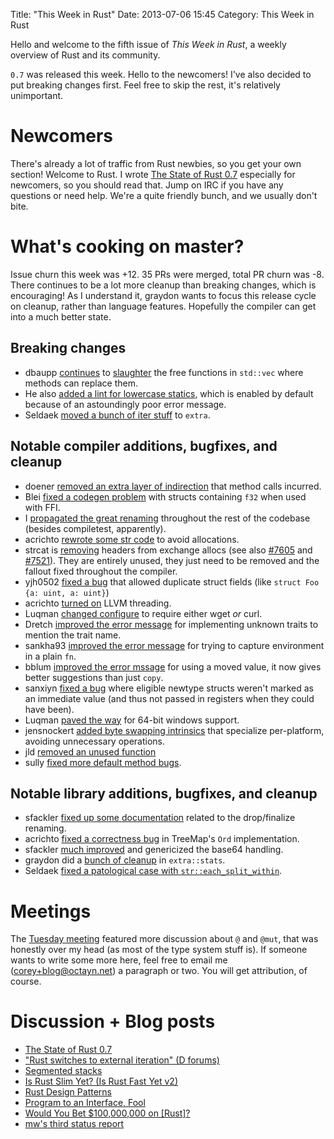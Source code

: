 Title: "This Week in Rust"
Date: 2013-07-06 15:45
Category: This Week in Rust

Hello and welcome to the fifth issue of *This Week in Rust*, a weekly overview
of Rust and its community.

`0.7` was released this week. Hello to the newcomers! I've also decided to put
breaking changes first. Feel free to skip the rest, it's relatively
unimportant.

<!-- more -->

# Newcomers

There's already a lot of traffic from Rust newbies, so you get your own
section! Welcome to Rust. I wrote [The State of Rust
0.7](http://cmr.github.io/blog/2013/07/05/the-state-of-rust/) especially for
newcomers, so you should read that. Jump on IRC if you have any questions or
need help. We're a quite friendly bunch, and we usually don't bite.

# What's cooking on master?

Issue churn this week was +12. 35 PRs were merged, total PR churn was -8.
There continues to be a lot more cleanup than breaking changes, which is
encouraging! As I understand it, graydon wants to focus this release cycle on
cleanup, rather than language features. Hopefully the compiler can get into a
much better state.

## Breaking changes

- dbaupp [continues](https://github.com/mozilla/rust/pull/7487) to
  [slaughter](https://github.com/mozilla/rust/pull/7566) the free functions in
  `std::vec` where methods can replace them.
- He also [added a lint for lowercase
  statics](https://github.com/mozilla/rust/pull/7523), which is enabled by
  default because of an astoundingly poor error message.
- Seldaek [moved a bunch of iter
  stuff](https://github.com/mozilla/rust/pull/7474) to `extra`.

## Notable compiler additions, bugfixes, and cleanup

- doener [removed an extra layer of
  indirection](https://github.com/mozilla/rust/pull/7452) that method calls incurred.
- Blei [fixed a codegen problem](https://github.com/mozilla/rust/pull/7457)
  with structs containing `f32` when used with FFI.
- I [propagated the great renaming](https://github.com/mozilla/rust/pull/7468)
  throughout the rest of the codebase (besides compiletest, apparently).
- acrichto [rewrote some str code](https://github.com/mozilla/rust/pull/7465)
  to avoid allocations.
- strcat is [removing](https://github.com/mozilla/rust/pull/7495) headers
  from exchange allocs (see also
  [#7605](https://github.com/mozilla/rust/pull/7605) and
  [#7521](https://github.com/mozilla/rust/pull/7521)). They are entirely
  unused, they just need to be removed and the fallout fixed throughout the
  compiler.
- yjh0502 [fixed a bug](https://github.com/mozilla/rust/pull/7443) that
  allowed duplicate struct fields (like `struct Foo {a: uint, a: uint}`)
- acrichto [turned on](https://github.com/mozilla/rust/pull/7409) LLVM
  threading.
- Luqman [changed configure](https://github.com/mozilla/rust/pull/7498) to
  require either wget *or* curl.
- Dretch [improved the error
  message](https://github.com/mozilla/rust/pull/7510) for implementing unknown
  traits to mention the trait name.
- sankha93 [improved the error
  message](https://github.com/mozilla/rust/pull/7531) for trying to capture
  environment in a plain `fn`.
- bblum [improved the error mssage](https://github.com/mozilla/rust/pull/7534)
  for using a moved value, it now gives better suggestions than just `copy`.
- sanxiyn [fixed a bug](https://github.com/mozilla/rust/pull/7543) where
  eligible newtype structs weren't marked as an immediate value (and thus not
  passed in registers when they could have been).
- Luqman [paved the way](https://github.com/mozilla/rust/pull/7547) for 64-bit
  windows support.
- jensnockert [added byte swapping
  intrinsics](https://github.com/mozilla/rust/pull/7194) that specialize
  per-platform, avoiding unnecessary operations.
- jld [removed an unused function](https://github.com/mozilla/rust/pull/7554)
- sully [fixed more default method bugs](https://github.com/mozilla/rust/pull/7545).

## Notable library additions, bugfixes, and cleanup
- sfackler [fixed up some
  documentation](https://github.com/mozilla/rust/pull/7549) related to the
  drop/finalize renaming.
- acrichto [fixed a correctness
  bug](https://github.com/mozilla/rust/pull/7530) in TreeMap's `Ord`
  implementation.
- sfackler [much improved](https://github.com/mozilla/rust/pull/7513) and
  genericized the base64 handling.
- graydon did a [bunch of cleanup](https://github.com/mozilla/rust/pull/7518)
  in `extra::stats`.
- Seldaek [fixed a patological case with
  `str::each_split_within`](https://github.com/mozilla/rust/pull/7475).


# Meetings

The [Tuesday meeting](https://github.com/mozilla/rust/wiki/Meeting-weekly-2013-07-02)
featured more discussion about `@` and `@mut`, that was honestly over my head
(as most of the type system stuff is). If someone wants to write some more
here, feel free to email me (<corey+blog@octayn.net>) a paragraph or two. You
will get attribution, of course.

# Discussion + Blog posts

- [The State of Rust 0.7](http://cmr.github.io/blog/2013/07/05/the-state-of-rust/)
- ["Rust switches to external iteration" (D forums)](http://forum.dlang.org/thread/kr2vpp$2jmf$1@digitalmars.com)
- [Segmented stacks](https://mail.mozilla.org/pipermail/rust-dev/2013-July/004686.html)
- [Is Rust Slim Yet? (Is Rust Fast Yet v2)](http://huonw.github.io/isrustfastyet/mem/)
- [Rust Design Patterns](http://joshldavis.com/rust-design-patterns/)
- [Program to an Interface, Fool](http://joshldavis.com/2013/07/01/program-to-an-interface-fool/)
- [Would You Bet $100,000,000 on [Rust]?](http://www.reddit.com/r/rust/comments/1hg88c/i_think_i_would_take_that_for_rust_when_its_done/)
- [mw's third status report](http://michaelwoerister.github.io/2013/06/28/Status-Update-3.html)
